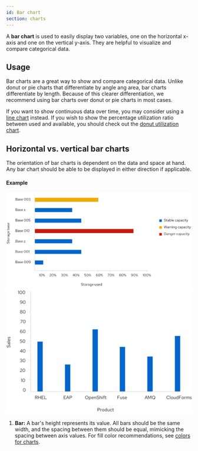 ```yaml
---
id: Bar chart
section: charts
---
```

A **bar chart** is used to easily display two variables, one on the horizontal x-axis and one on the vertical y-axis. They are helpful to visualize and compare categorical data.

## Usage
Bar charts are a great way to show and compare categorical data. Unlike donut or pie charts that differentiate by angle ang area, bar charts differentiate by length. Because of this clearer differentiation, we recommend using bar charts over donut or pie charts in most cases.

If you want to show continuous data over time, you may consider using a [line chart](/charts/line-chart) instead. If you wish to show the percentage utilization ratio between used and available, you should check out the [donut utilization chart](/charts/donut-utilization-chart).

## Horizontal vs. vertical bar charts

The orientation of bar charts is dependent on the data and space at hand. Any bar chart should be able to be displayed in either direction if applicable.

#### Example
<img src="./img/horizontal-bar-chart.png" alt="Horizontal bar chart" width="737"/>

<br/>

<img src="./img/vertical-bar-chart.png" alt="Vertical bar chart" width="559"/>

1. **Bar:** A bar's height represents its value. All bars should be the same width, and the spacing between them should be equal, mimicking the spacing between axis values. For fill color recommendations, see [colors for charts](/guidelines/colors-for-charts).
